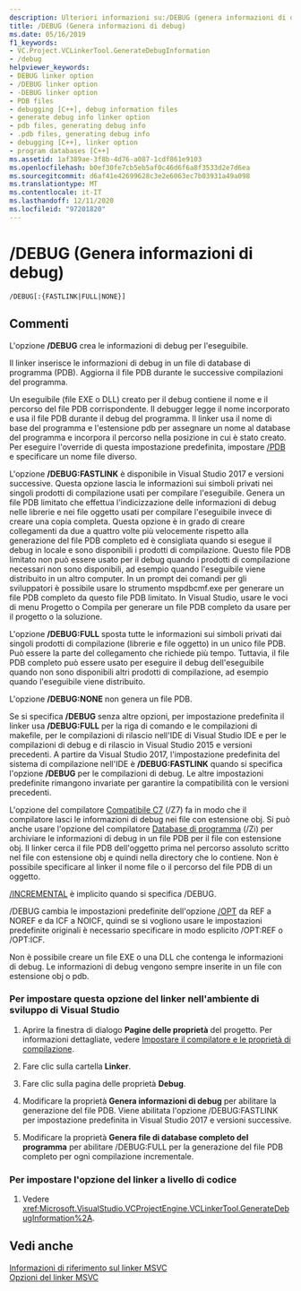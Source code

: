 ```yaml
---
description: Ulteriori informazioni su:/DEBUG (genera informazioni di debug)
title: /DEBUG (Genera informazioni di debug)
ms.date: 05/16/2019
f1_keywords:
- VC.Project.VCLinkerTool.GenerateDebugInformation
- /debug
helpviewer_keywords:
- DEBUG linker option
- /DEBUG linker option
- -DEBUG linker option
- PDB files
- debugging [C++], debug information files
- generate debug info linker option
- pdb files, generating debug info
- .pdb files, generating debug info
- debugging [C++], linker option
- program databases [C++]
ms.assetid: 1af389ae-3f8b-4d76-a087-1cdf861e9103
ms.openlocfilehash: b0ef30fe7cb5eb5af0c46d6f6a8f3533d2e7d6ea
ms.sourcegitcommit: d6af41e42699628c3e2e6063ec7b03931a49a098
ms.translationtype: MT
ms.contentlocale: it-IT
ms.lasthandoff: 12/11/2020
ms.locfileid: "97201820"
---
```

# <a name="debug-generate-debug-info"></a>/DEBUG (Genera informazioni di debug)

```
/DEBUG[:{FASTLINK|FULL|NONE}]
```

## <a name="remarks"></a>Commenti

L'opzione **/DEBUG** crea le informazioni di debug per l'eseguibile.

Il linker inserisce le informazioni di debug in un file di database di programma (PDB). Aggiorna il file PDB durante le successive compilazioni del programma.

Un eseguibile (file EXE o DLL) creato per il debug contiene il nome e il percorso del file PDB corrispondente. Il debugger legge il nome incorporato e usa il file PDB durante il debug del programma. Il linker usa il nome di base del programma e l'estensione pdb per assegnare un nome al database del programma e incorpora il percorso nella posizione in cui è stato creato. Per eseguire l'override di questa impostazione predefinita, impostare [/PDB](pdb-use-program-database.md) e specificare un nome file diverso.

L'opzione **/DEBUG:FASTLINK** è disponibile in Visual Studio 2017 e versioni successive. Questa opzione lascia le informazioni sui simboli privati nei singoli prodotti di compilazione usati per compilare l'eseguibile. Genera un file PDB limitato che effettua l'indicizzazione delle informazioni di debug nelle librerie e nei file oggetto usati per compilare l'eseguibile invece di creare una copia completa. Questa opzione è in grado di creare collegamenti da due a quattro volte più velocemente rispetto alla generazione del file PDB completo ed è consigliata quando si esegue il debug in locale e sono disponibili i prodotti di compilazione. Questo file PDB limitato non può essere usato per il debug quando i prodotti di compilazione necessari non sono disponibili, ad esempio quando l'eseguibile viene distribuito in un altro computer. In un prompt dei comandi per gli sviluppatori è possibile usare lo strumento mspdbcmf.exe per generare un file PDB completo da questo file PDB limitato. In Visual Studio, usare le voci di menu Progetto o Compila per generare un file PDB completo da usare per il progetto o la soluzione.

L'opzione **/DEBUG:FULL** sposta tutte le informazioni sui simboli privati dai singoli prodotti di compilazione (librerie e file oggetto) in un unico file PDB. Può essere la parte del collegamento che richiede più tempo. Tuttavia, il file PDB completo può essere usato per eseguire il debug dell'eseguibile quando non sono disponibili altri prodotti di compilazione, ad esempio quando l'eseguibile viene distribuito.

L'opzione **/DEBUG:NONE** non genera un file PDB.

Se si specifica **/DEBUG** senza altre opzioni, per impostazione predefinita il linker usa **/DEBUG:FULL** per la riga di comando e le compilazioni di makefile, per le compilazioni di rilascio nell'IDE di Visual Studio IDE e per le compilazioni di debug e di rilascio in Visual Studio 2015 e versioni precedenti. A partire da Visual Studio 2017, l'impostazione predefinita del sistema di compilazione nell'IDE è **/DEBUG:FASTLINK** quando si specifica l'opzione **/DEBUG** per le compilazioni di debug. Le altre impostazioni predefinite rimangono invariate per garantire la compatibilità con le versioni precedenti.

L'opzione del compilatore [Compatibile C7](z7-zi-zi-debug-information-format.md) (/Z7) fa in modo che il compilatore lasci le informazioni di debug nei file con estensione obj. Si può anche usare l'opzione del compilatore [Database di programma](z7-zi-zi-debug-information-format.md) (/Zi) per archiviare le informazioni di debug in un file PDB per il file con estensione obj. Il linker cerca il file PDB dell'oggetto prima nel percorso assoluto scritto nel file con estensione obj e quindi nella directory che lo contiene. Non è possibile specificare al linker il nome file o il percorso del file PDB di un oggetto.

[/INCREMENTAL](incremental-link-incrementally.md) è implicito quando si specifica /DEBUG.

/DEBUG cambia le impostazioni predefinite dell'opzione [/OPT](opt-optimizations.md) da REF a NOREF e da ICF a NOICF, quindi se si vogliono usare le impostazioni predefinite originali è necessario specificare in modo esplicito /OPT:REF o /OPT:ICF.

Non è possibile creare un file EXE o una DLL che contenga le informazioni di debug. Le informazioni di debug vengono sempre inserite in un file con estensione obj o pdb.

### <a name="to-set-this-linker-option-in-the-visual-studio-development-environment"></a>Per impostare questa opzione del linker nell'ambiente di sviluppo di Visual Studio

1. Aprire la finestra di dialogo **Pagine delle proprietà** del progetto. Per informazioni dettagliate, vedere [Impostare il compilatore e le proprietà di compilazione](../working-with-project-properties.md).

1. Fare clic sulla cartella **Linker**.

1. Fare clic sulla pagina delle proprietà **Debug**.

1. Modificare la proprietà **Genera informazioni di debug** per abilitare la generazione del file PDB. Viene abilitata l'opzione /DEBUG:FASTLINK per impostazione predefinita in Visual Studio 2017 e versioni successive.

1. Modificare la proprietà **Genera file di database completo del programma** per abilitare /DEBUG:FULL per la generazione del file PDB completo per ogni compilazione incrementale.

### <a name="to-set-this-linker-option-programmatically"></a>Per impostare l'opzione del linker a livello di codice

1. Vedere <xref:Microsoft.VisualStudio.VCProjectEngine.VCLinkerTool.GenerateDebugInformation%2A>.

## <a name="see-also"></a>Vedi anche

[Informazioni di riferimento sul linker MSVC](linking.md)<br/>
[Opzioni del linker MSVC](linker-options.md)
